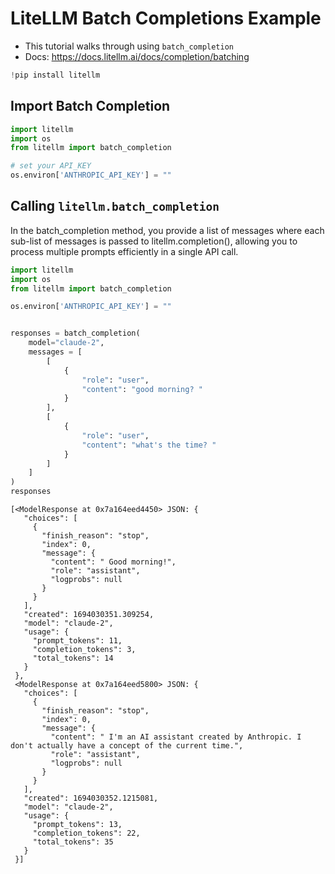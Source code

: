 # LiteLLM Batch Completions Example

* This tutorial walks through using `batch_completion`
* Docs: https://docs.litellm.ai/docs/completion/batching


```python
!pip install litellm
```

## Import Batch Completion


```python
import litellm
import os
from litellm import batch_completion

# set your API_KEY
os.environ['ANTHROPIC_API_KEY'] = ""
```

## Calling `litellm.batch_completion`

In the batch_completion method, you provide a list of messages where each sub-list of messages is passed to litellm.completion(), allowing you to process multiple prompts efficiently in a single API call.


```python
import litellm
import os
from litellm import batch_completion

os.environ['ANTHROPIC_API_KEY'] = ""


responses = batch_completion(
    model="claude-2",
    messages = [
        [
            {
                "role": "user",
                "content": "good morning? "
            }
        ],
        [
            {
                "role": "user",
                "content": "what's the time? "
            }
        ]
    ]
)
responses
```




    [<ModelResponse at 0x7a164eed4450> JSON: {
       "choices": [
         {
           "finish_reason": "stop",
           "index": 0,
           "message": {
             "content": " Good morning!",
             "role": "assistant",
             "logprobs": null
           }
         }
       ],
       "created": 1694030351.309254,
       "model": "claude-2",
       "usage": {
         "prompt_tokens": 11,
         "completion_tokens": 3,
         "total_tokens": 14
       }
     },
     <ModelResponse at 0x7a164eed5800> JSON: {
       "choices": [
         {
           "finish_reason": "stop",
           "index": 0,
           "message": {
             "content": " I'm an AI assistant created by Anthropic. I don't actually have a concept of the current time.",
             "role": "assistant",
             "logprobs": null
           }
         }
       ],
       "created": 1694030352.1215081,
       "model": "claude-2",
       "usage": {
         "prompt_tokens": 13,
         "completion_tokens": 22,
         "total_tokens": 35
       }
     }]



